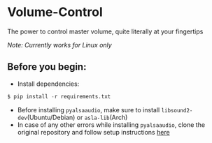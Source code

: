 # Volume-Control

The power to control master volume, quite literally at your fingertips

*Note: Currently works for Linux only*

## Before you begin:
- Install dependencies:
```python
$ pip install -r requirements.txt
```
- Before installing ```pyalsaaudio```, make sure to install ```libsound2-dev```(Ubuntu/Debian) or ```asla-lib```(Arch)
- In case of any other errors while installing ```pyalsaaudio```, clone the original repository and follow setup instructions [here](https://github.com/larsimmisch/pyalsaaudio)
